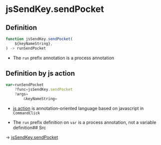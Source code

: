 # jsSendKey.sendPocket

## Definition

```js.js
function jsSendKey.sendPocket(
	${keyNameString},
) -> runSendPocket
```

- The `run` prefix annotation is a process annotation
## Definition by js action

```js.js
var=runSendPocket
	?func=jsSendKey.sendPocket
	?args=
		&keyNameString=
```

- [js action](#) is annotation-oriented language based on javascript in `CommandClick`

- The `run` prefix definition on `var` is a process annotation, not a variable definition## Src

-> [jsSendKey.sendPocket](https://github.com/puutaro/CommandClick/blob/master/app/src/main/java/com/puutaro/commandclick/fragment_lib/terminal_fragment/js_interface/JsSendKey.kt#L22)



